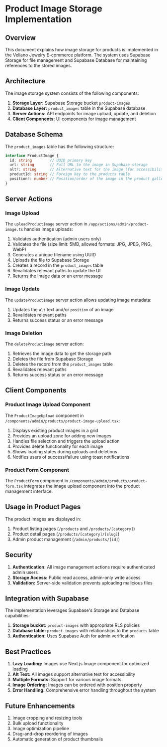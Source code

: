 # Product Image Storage Implementation

## Overview

This document explains how image storage for products is implemented in the Veliano Jewelry E-commerce platform. The system uses Supabase Storage for file management and Supabase Database for maintaining references to the stored images.

## Architecture

The image storage system consists of the following components:

1. **Storage Layer:** Supabase Storage bucket `product-images`
2. **Database Layer:** `product_images` table in the Supabase database
3. **Server Actions:** API endpoints for image upload, update, and deletion
4. **Client Components:** UI components for image management

## Database Schema

The `product_images` table has the following structure:

```typescript
interface ProductImage {
  id: string        // UUID primary key
  url: string       // Full URL to the image in Supabase storage
  alt?: string      // Alternative text for the image (for accessibility)
  productId: string // Foreign key to the products table
  position?: number // Position/order of the image in the product gallery
}
```

## Server Actions

### Image Upload

The `uploadProductImage` server action in `/app/actions/admin/product-image.ts` handles image uploads:

1. Validates authentication (admin users only)
2. Validates the file (size limit: 5MB, allowed formats: JPG, JPEG, PNG, WebP)
3. Generates a unique filename using UUID
4. Uploads the file to Supabase Storage
5. Creates a record in the `product_images` table
6. Revalidates relevant paths to update the UI
7. Returns the image data or an error message

### Image Update

The `updateProductImage` server action allows updating image metadata:

1. Updates the `alt` text and/or `position` of an image
2. Revalidates relevant paths
3. Returns success status or an error message

### Image Deletion

The `deleteProductImage` server action:

1. Retrieves the image data to get the storage path
2. Deletes the file from Supabase Storage
3. Deletes the record from the `product_images` table
4. Revalidates relevant paths
5. Returns success status or an error message

## Client Components

### Product Image Upload Component

The `ProductImageUpload` component in `/components/admin/products/product-image-upload.tsx`:

1. Displays existing product images in a grid
2. Provides an upload zone for adding new images
3. Handles file selection and triggers the upload action
4. Provides delete functionality for each image
5. Shows loading states during uploads and deletions
6. Notifies users of success/failure using toast notifications

### Product Form Component

The `ProductForm` component in `/components/admin/products/product-form.tsx` integrates the image upload component into the product management interface.

## Usage in Product Pages

The product images are displayed in:

1. Product listing pages (`/products` and `/products/[category]`)
2. Product detail pages (`/products/[category]/[slug]`)
3. Admin product management (`/admin/products/[id]`)

## Security

1. **Authentication:** All image management actions require authenticated admin users
2. **Storage Access:** Public read access, admin-only write access
3. **Validation:** Server-side validation prevents uploading malicious files

## Integration with Supabase

The implementation leverages Supabase's Storage and Database capabilities:

1. **Storage bucket:** `product-images` with appropriate RLS policies
2. **Database table:** `product_images` with relationships to the `products` table
3. **Authentication:** Uses Supabase Auth for admin verification

## Best Practices

1. **Lazy Loading:** Images use Next.js Image component for optimized loading
2. **Alt Text:** All images support alternative text for accessibility
3. **Multiple Formats:** Support for various image formats
4. **Image Ordering:** Images can be ordered with position property
5. **Error Handling:** Comprehensive error handling throughout the system

## Future Enhancements

1. Image cropping and resizing tools
2. Bulk upload functionality
3. Image optimization pipeline
4. Drag-and-drop reordering of images
5. Automatic generation of product thumbnails 